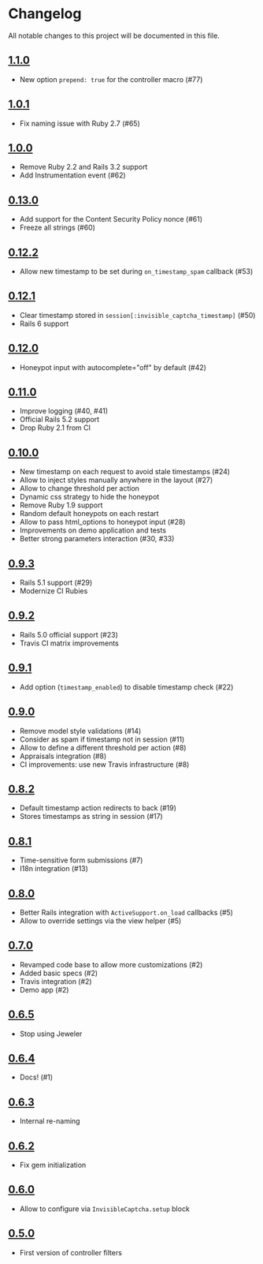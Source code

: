 # Changelog

All notable changes to this project will be documented in this file.

## [1.1.0]

- New option `prepend: true` for the controller macro (#77)

## [1.0.1]

- Fix naming issue with Ruby 2.7 (#65)

## [1.0.0]

- Remove Ruby 2.2 and Rails 3.2 support
- Add Instrumentation event (#62)

## [0.13.0]

- Add support for the Content Security Policy nonce (#61)
- Freeze all strings (#60)

## [0.12.2]

- Allow new timestamp to be set during `on_timestamp_spam` callback (#53)

## [0.12.1]

- Clear timestamp stored in `session[:invisible_captcha_timestamp]` (#50)
- Rails 6 support

## [0.12.0]

- Honeypot input with autocomplete="off" by default (#42)

## [0.11.0]

- Improve logging (#40, #41)
- Official Rails 5.2 support
- Drop Ruby 2.1 from CI

## [0.10.0]

- New timestamp on each request to avoid stale timestamps (#24)
- Allow to inject styles manually anywhere in the layout (#27)
- Allow to change threshold per action
- Dynamic css strategy to hide the honeypot
- Remove Ruby 1.9 support
- Random default honeypots on each restart
- Allow to pass html_options to honeypot input (#28)
- Improvements on demo application and tests
- Better strong parameters interaction (#30, #33)

## [0.9.3]

- Rails 5.1 support (#29)
- Modernize CI Rubies

## [0.9.2]

- Rails 5.0 official support (#23)
- Travis CI matrix improvements

## [0.9.1]

- Add option (`timestamp_enabled`) to disable timestamp check (#22)

## [0.9.0]

- Remove model style validations (#14)
- Consider as spam if timestamp not in session (#11)
- Allow to define a different threshold per action (#8)
- Appraisals integration (#8)
- CI improvements: use new Travis infrastructure (#8)

## [0.8.2]

- Default timestamp action redirects to back (#19)
- Stores timestamps as string in session (#17)

## [0.8.1]

- Time-sensitive form submissions (#7)
- I18n integration (#13)

## [0.8.0]

- Better Rails integration with `ActiveSupport.on_load` callbacks (#5)
- Allow to override settings via the view helper (#5)

## [0.7.0]

- Revamped code base to allow more customizations (#2)
- Added basic specs (#2)
- Travis integration (#2)
- Demo app (#2)

## [0.6.5]

- Stop using Jeweler

## [0.6.4]

- Docs! (#1)

## [0.6.3]

- Internal re-naming

## [0.6.2]

- Fix gem initialization

## [0.6.0]

- Allow to configure via `InvisibleCaptcha.setup` block

## [0.5.0]

- First version of controller filters

[1.1.0]: https://github.com/markets/invisible_captcha/compare/v1.0.1...v1.1.0
[1.0.1]: https://github.com/markets/invisible_captcha/compare/v1.0.0...v1.0.1
[1.0.0]: https://github.com/markets/invisible_captcha/compare/v0.13.0...v1.0.0
[0.13.0]: https://github.com/markets/invisible_captcha/compare/v0.12.2...v0.13.0
[0.12.2]: https://github.com/markets/invisible_captcha/compare/v0.12.1...v0.12.2
[0.12.1]: https://github.com/markets/invisible_captcha/compare/v0.12.0...v0.12.1
[0.12.0]: https://github.com/markets/invisible_captcha/compare/v0.11.0...v0.12.0
[0.11.0]: https://github.com/markets/invisible_captcha/compare/v0.10.0...v0.11.0
[0.10.0]: https://github.com/markets/invisible_captcha/compare/v0.9.3...v0.10.0
[0.9.3]: https://github.com/markets/invisible_captcha/compare/v0.9.2...v0.9.3
[0.9.2]: https://github.com/markets/invisible_captcha/compare/v0.9.1...v0.9.2
[0.9.1]: https://github.com/markets/invisible_captcha/compare/v0.9.0...v0.9.1
[0.9.0]: https://github.com/markets/invisible_captcha/compare/v0.8.2...v0.9.0
[0.8.2]: https://github.com/markets/invisible_captcha/compare/v0.8.1...v0.8.2
[0.8.1]: https://github.com/markets/invisible_captcha/compare/v0.8.0...v0.8.1
[0.8.0]: https://github.com/markets/invisible_captcha/compare/v0.7.0...v0.8.0
[0.7.0]: https://github.com/markets/invisible_captcha/compare/v0.6.5...v0.7.0
[0.6.5]: https://github.com/markets/invisible_captcha/compare/v0.6.4...v0.6.5
[0.6.4]: https://github.com/markets/invisible_captcha/compare/v0.6.3...v0.6.4
[0.6.3]: https://github.com/markets/invisible_captcha/compare/v0.6.2...v0.6.3
[0.6.2]: https://github.com/markets/invisible_captcha/compare/v0.6.0...v0.6.2
[0.6.0]: https://github.com/markets/invisible_captcha/compare/v0.5.0...v0.6.0
[0.5.0]: https://github.com/markets/invisible_captcha/compare/v0.4.1...v0.5.0
